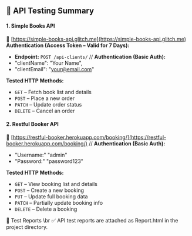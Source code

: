 ## 🔗 API Testing Summary

#### 1. **Simple Books API**
🔗 [https://simple-books-api.glitch.me](https://simple-books-api.glitch.me)
**Authentication (Access Token – Valid for 7 Days):**

* **Endpoint:** `POST /api-clients/` //
**Authentication (Basic Auth):**
 * "clientName": "Your Name",
 * "clientEmail": "your@email.com"

**Tested HTTP Methods:**
* `GET` – Fetch book list and details
* `POST` – Place a new order
* `PATCH` – Update order status
* `DELETE` – Cancel an order

#### 2. **Restful Booker API**
🔗 [https://restful-booker.herokuapp.com/booking/](https://restful-booker.herokuapp.com/booking/) //
**Authentication (Basic Auth):**
* "Username:" "admin"
* "Password:" "password123"

**Tested HTTP Methods:**
* `GET` – View booking list and details
* `POST` – Create a new booking
* `PUT` – Update full booking data
* `PATCH` – Partially update booking info
* `DELETE` – Delete a booking

📄 Test Reports \br
 ✅ API test reports are attached as Report.html in the project directory.





